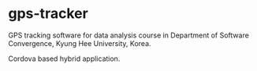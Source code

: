 # gps-tracker
GPS tracking software for data analysis course in Department of Software Convergence, Kyung Hee University, Korea.

Cordova based hybrid application.
